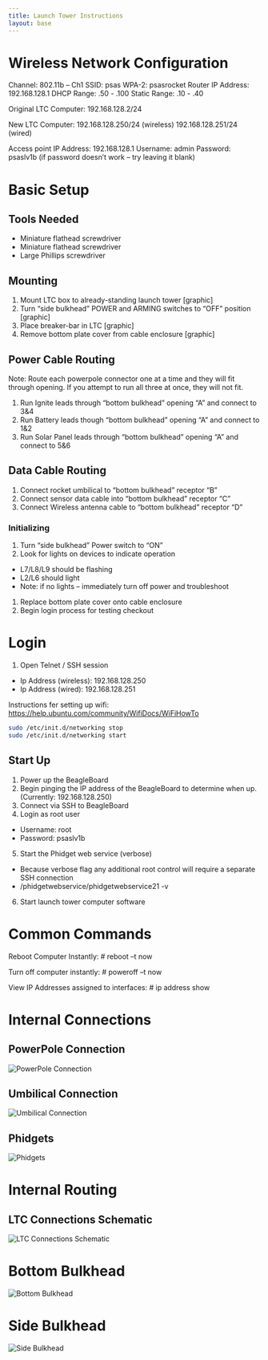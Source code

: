 ```yaml
---
title: Launch Tower Instructions
layout: base
---
```



# Wireless Network Configuration

Channel:  802.11b – Ch1
SSID:   psas
WPA-2:  psasrocket
Router IP Address:  192.168.128.1
DHCP Range:   .50 - .100
Static Range:   .10 - .40

Original LTC Computer:  192.168.128.2/24

New LTC Computer:     192.168.128.250/24 (wireless)
192.168.128.251/24 (wired)

Access point
IP Address:   192.168.128.1
Username: admin
Password: psaslv1b
(if password doesn’t work – try leaving it blank)



# Basic Setup

## Tools Needed

* Miniature flathead screwdriver
* Miniature flathead screwdriver
* Large Phillips screwdriver


## Mounting
1. Mount LTC box to already-standing launch tower [graphic]
1. Turn “side bulkhead” POWER and ARMING switches to “OFF” position
   [graphic]
1. Place breaker-bar in LTC [graphic]
1. Remove bottom plate cover from cable enclosure [graphic]


## Power Cable Routing

Note: Route each powerpole connector one at a time and they will fit
through opening. If you attempt to run all three at once, they will
not fit.

1. Run Ignite leads through “bottom bulkhead” opening “A” and connect
   to 3&4
1. Run Battery leads though “bottom bulkhead” opening “A” and connect
   to 1&2
1. Run Solar Panel leads through “bottom bulkhead” opening “A” and
   connect to 5&6


## Data Cable Routing

1. Connect rocket umbilical to “bottom bulkhead” receptor “B”
1. Connect sensor data cable into “bottom bulkhead” receptor “C”
1. Connect Wireless antenna cable to “bottom bulkhead” receptor “D”

### Initializing
1. Turn “side bulkhead” Power switch to “ON”
1. Look for lights on devices to indicate operation 
  * L7/L8/L9 should be flashing
  * L2/L6 should light
  * Note: if no lights – immediately turn off power and troubleshoot
1. Replace bottom plate cover onto cable enclosure
1. Begin login process for testing checkout



# Login

1. Open Telnet / SSH session
  * Ip Address (wireless): 192.168.128.250
  * Ip Address (wired): 192.168.128.251

Instructions fer setting up wifi:
https://help.ubuntu.com/community/WifiDocs/WiFiHowTo

```sh
sudo /etc/init.d/networking stop
sudo /etc/init.d/networking start
```


## Start Up

1. Power up the BeagleBoard
2. Begin pinging the IP address of the BeagleBoard to determine when
   up.  (Currently: 192.168.128.250)
3. Connect via SSH to BeagleBoard
4. Login as root user
  * Username: root
  * Password: psaslv1b 
5. Start the Phidget web service (verbose)
  * Because verbose flag any additional root control will require a
    separate SSH connection
  * /phidgetwebservice/phidgetwebservice21 -v
6. Start launch tower computer software



# Common Commands

Reboot Computer Instantly:
        # reboot –t now

Turn off computer instantly:
        # poweroff –t now

View IP Addresses assigned to interfaces:
        # ip address show



# Internal Connections


## PowerPole Connection

![PowerPole Connection](diagrams/Powerpole_Connection.png)


## Umbilical Connection

![Umbilical Connection](diagrams/Umbilical_Connection.png)


## Phidgets

![Phidgets](diagrams/Phidgets.png)



# Internal Routing

## LTC Connections Schematic

![LTC Connections Schematic](diagrams/LTC_connections_schematic.png)



# Bottom Bulkhead

![Bottom Bulkhead](diagrams/Bottom_Bulkhead.png)



# Side Bulkhead

![Side Bulkhead](diagrams/Side_Bulkhead.png)
